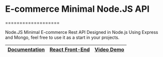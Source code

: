 # E-commerce Minimal Node.JS API
===================

Node.JS Minimal E-commerce Rest API Designed in Node.js Using Express and Mongo, feel free to use it as a start in your projects.

| [Documentation](https://www.facecode.com)  |  [React Front-End](https://play.google.com/) | [Video Demo](https://www.youtube.com/channel/UCOXi18i2MtkucVo_y2VwVGA/videos)|
|----------|--------|------|
